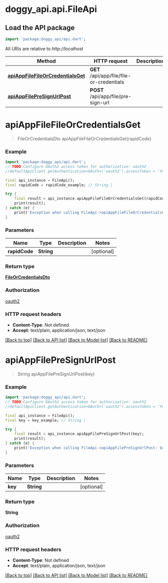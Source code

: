 # doggy_api.api.FileApi

## Load the API package
```dart
import 'package:doggy_api/api.dart';
```

All URIs are relative to *http://localhost*

Method | HTTP request | Description
------------- | ------------- | -------------
[**apiAppFileFileOrCredentialsGet**](FileApi.md#apiappfilefileorcredentialsget) | **GET** /api/app/file/file-or-credentials | 
[**apiAppFilePreSignUrlPost**](FileApi.md#apiappfilepresignurlpost) | **POST** /api/app/file/pre-sign-url | 


# **apiAppFileFileOrCredentialsGet**
> FileOrCredentialsDto apiAppFileFileOrCredentialsGet(rapidCode)



### Example
```dart
import 'package:doggy_api/api.dart';
// TODO Configure OAuth2 access token for authorization: oauth2
//defaultApiClient.getAuthentication<OAuth>('oauth2').accessToken = 'YOUR_ACCESS_TOKEN';

final api_instance = FileApi();
final rapidCode = rapidCode_example; // String | 

try {
    final result = api_instance.apiAppFileFileOrCredentialsGet(rapidCode);
    print(result);
} catch (e) {
    print('Exception when calling FileApi->apiAppFileFileOrCredentialsGet: $e\n');
}
```

### Parameters

Name | Type | Description  | Notes
------------- | ------------- | ------------- | -------------
 **rapidCode** | **String**|  | [optional] 

### Return type

[**FileOrCredentialsDto**](FileOrCredentialsDto.md)

### Authorization

[oauth2](../README.md#oauth2)

### HTTP request headers

 - **Content-Type**: Not defined
 - **Accept**: text/plain, application/json, text/json

[[Back to top]](#) [[Back to API list]](../README.md#documentation-for-api-endpoints) [[Back to Model list]](../README.md#documentation-for-models) [[Back to README]](../README.md)

# **apiAppFilePreSignUrlPost**
> String apiAppFilePreSignUrlPost(key)



### Example
```dart
import 'package:doggy_api/api.dart';
// TODO Configure OAuth2 access token for authorization: oauth2
//defaultApiClient.getAuthentication<OAuth>('oauth2').accessToken = 'YOUR_ACCESS_TOKEN';

final api_instance = FileApi();
final key = key_example; // String | 

try {
    final result = api_instance.apiAppFilePreSignUrlPost(key);
    print(result);
} catch (e) {
    print('Exception when calling FileApi->apiAppFilePreSignUrlPost: $e\n');
}
```

### Parameters

Name | Type | Description  | Notes
------------- | ------------- | ------------- | -------------
 **key** | **String**|  | [optional] 

### Return type

**String**

### Authorization

[oauth2](../README.md#oauth2)

### HTTP request headers

 - **Content-Type**: Not defined
 - **Accept**: text/plain, application/json, text/json

[[Back to top]](#) [[Back to API list]](../README.md#documentation-for-api-endpoints) [[Back to Model list]](../README.md#documentation-for-models) [[Back to README]](../README.md)


